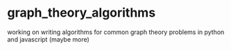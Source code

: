 # graph_theory_algorithms
working on writing algorithms for common graph theory problems in python and javascript (maybe more)

